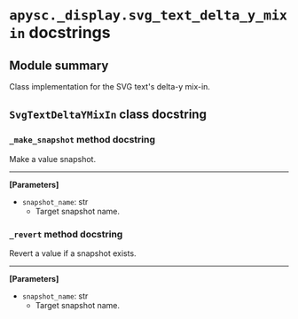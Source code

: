 # `apysc._display.svg_text_delta_y_mixin` docstrings

## Module summary

Class implementation for the SVG text's delta-y mix-in.

## `SvgTextDeltaYMixIn` class docstring

### `_make_snapshot` method docstring

Make a value snapshot.<hr>

**[Parameters]**

- `snapshot_name`: str
  - Target snapshot name.

### `_revert` method docstring

Revert a value if a snapshot exists.<hr>

**[Parameters]**

- `snapshot_name`: str
  - Target snapshot name.
